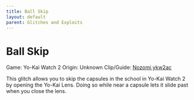 ```yaml
---
title: Ball Skip
layout: default
parent: Glitches and Exploits
---
```


# Ball Skip

Game: Yo-Kai Watch 2
Origin: Unknown
Clip/Guide: [Nozomi ykw2ac](https://m.youtube.com/clip/UgkxHWIWVRGR26IphG5_QTru4Rimx2K_ONFh)

This glitch allows you to skip the capsules in the school in Yo-Kai Watch 2 by opening the Yo-Kai Lens. Doing so while near a capsule lets it slide past when you close the lens.
